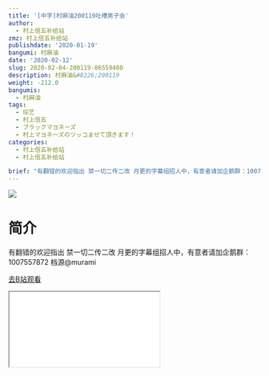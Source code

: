 ```yaml
---
title: '[中字]村麻油200119吐槽男子会'
author:
  - 村上信五补给站
zmz: 村上信五补给站
publishdate: '2020-01-19'
bangumi: 村麻油
date: '2020-02-12'
slug: 2020-02-04-200119-86559480
description: 村麻油&#8226;200119
weight: -212.0
bangumis:
  - 村麻油
tags:
  - 综艺
  - 村上信五
  - ブラックマヨネーズ
  - 村上マヨネーズのツッコませて頂きます！
categories:
  - 村上信五补给站
  - 村上信五补给站

brief: "有翻错的欢迎指出 禁一切二传二改 月更的字幕组招人中，有意者请加企鹅群：1007557872 档源@murami"
---
```

![](https://raw.githubusercontent.com/tcgriffith/owaraisite/master/static/tmpimg/cb9728d06c13055ca7f221113cd19c05364ace44.jpg.480.jpg)
# 简介  
有翻错的欢迎指出
禁一切二传二改
月更的字幕组招人中，有意者请加企鹅群：1007557872
档源@murami  

[去B站观看](https://www.bilibili.com/video/av86559480/)
<div class ="resp-container"><iframe class="testiframe" src="//player.bilibili.com/player.html?aid=86559480"", scrolling="no", allowfullscreen="true" > </iframe></div> 

